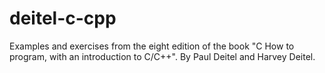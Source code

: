 # deitel-c-cpp

Examples and exercises from the eight edition of the book "C How to program, with an introduction to C/C++". By Paul Deitel and Harvey Deitel.
